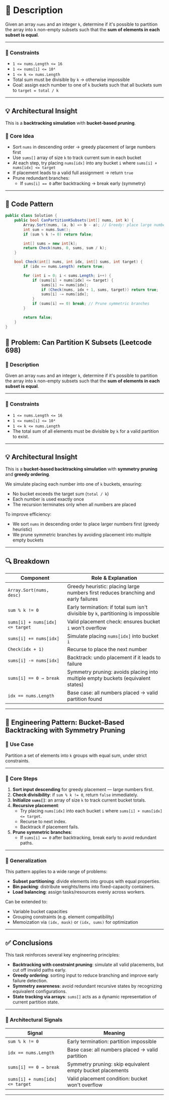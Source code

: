 # 📘 Description
Given an array `nums` and an integer `k`, determine if it's possible to partition the array into `k` non-empty subsets such that the **sum of elements in each subset is equal**.

---

### 📌 Constraints
- `1 <= nums.Length <= 16`
- `1 <= nums[i] <= 10⁴`
- `1 <= k <= nums.Length`
- Total sum must be divisible by `k` → otherwise impossible
- Goal: assign each number to one of `k` buckets such that all buckets sum to `target = total / k`

---

## 💡 Architectural Insight

This is a **backtracking simulation** with **bucket-based pruning**.

### 🧠 Core Idea

- Sort `nums` in descending order → greedy placement of large numbers first
- Use `sums[]` array of size `k` to track current sum in each bucket
- At each step, try placing `nums[idx]` into any bucket `i` where `sums[i] + nums[idx] <= target`
- If placement leads to a valid full assignment → return `true`
- Prune redundant branches:
  - If `sums[i] == 0` after backtracking → break early (symmetry)

---

## 🧾 Code Pattern

```csharp
public class Solution {
    public bool CanPartitionKSubsets(int[] nums, int k) {
        Array.Sort(nums, (a, b) => b - a); // Greedy: place large numbers first
        int sum = nums.Sum();
        if (sum % k != 0) return false;

        int[] sums = new int[k];
        return Check(nums, 0, sums, sum / k);
    }

    bool Check(int[] nums, int idx, int[] sums, int target) {
        if (idx == nums.Length) return true;

        for (int i = 0; i < sums.Length; i++) {
            if (sums[i] + nums[idx] <= target) {
                sums[i] += nums[idx];
                if (Check(nums, idx + 1, sums, target)) return true;
                sums[i] -= nums[idx];
            }
            if (sums[i] == 0) break; // Prune symmetric branches
        }

        return false;
    }
}
```


## 🧩 Problem: Can Partition K Subsets (Leetcode 698)

### 📘 Description
Given an array `nums` and an integer `k`, determine if it's possible to partition the array into `k` non-empty subsets such that the **sum of elements in each subset is equal**.

---

### 📌 Constraints
- `1 <= nums.Length <= 16`
- `1 <= nums[i] <= 10⁴`
- `1 <= k <= nums.Length`
- The total sum of all elements must be divisible by `k` for a valid partition to exist.

---

## 💡 Architectural Insight

This is a **bucket-based backtracking simulation** with **symmetry pruning** and **greedy ordering**.

We simulate placing each number into one of `k` buckets, ensuring:
- No bucket exceeds the target sum (`total / k`)
- Each number is used exactly once
- The recursion terminates only when all numbers are placed

To improve efficiency:
- We sort `nums` in descending order to place larger numbers first (greedy heuristic)
- We prune symmetric branches by avoiding placement into multiple empty buckets

---

## 🔍 Breakdown

| **Component**                      | **Role & Explanation**                                                                 |
|-----------------------------------|----------------------------------------------------------------------------------------|
| `Array.Sort(nums, desc)`          | Greedy heuristic: placing large numbers first reduces branching and early failures     |
| `sum % k != 0`                    | Early termination: if total sum isn't divisible by `k`, partitioning is impossible     |
| `sums[i] + nums[idx] <= target`   | Valid placement check: ensures bucket `i` won't overflow                               |
| `sums[i] += nums[idx]`            | Simulate placing `nums[idx]` into bucket `i`                                           |
| `Check(idx + 1)`                  | Recurse to place the next number                                                       |
| `sums[i] -= nums[idx]`            | Backtrack: undo placement if it leads to failure                                       |
| `sums[i] == 0 → break`            | Symmetry pruning: avoids placing into multiple empty buckets (equivalent states)       |
| `idx == nums.Length`              | Base case: all numbers placed → valid partition found                                  |

---

## 🧱 Engineering Pattern: Bucket-Based Backtracking with Symmetry Pruning

### 🧠 Use Case
Partition a set of elements into `k` groups with equal sum, under strict constraints.

---

### 🔧 Core Steps
1. **Sort input descending** for greedy placement — large numbers first.
2. **Check divisibility**: if `sum % k != 0`, return `false` immediately.
3. **Initialize `sums[]`**: an array of size `k` to track current bucket totals.
4. **Recursive placement**:
   - Try placing `nums[idx]` into each bucket `i` where `sums[i] + nums[idx] <= target`.
   - Recurse to next index.
   - Backtrack if placement fails.
5. **Prune symmetric branches**:
   - If `sums[i] == 0` after backtracking, break early to avoid redundant paths.

---

### 🔁 Generalization

This pattern applies to a wide range of problems:
- **Subset partitioning**: divide elements into groups with equal properties.
- **Bin packing**: distribute weights/items into fixed-capacity containers.
- **Load balancing**: assign tasks/resources evenly across workers.

Can be extended to:
- Variable bucket capacities
- Grouping constraints (e.g. element compatibility)
- Memoization via `(idx, mask)` or `(idx, sums)` for optimization

---

## ✅ Conclusions

This task reinforces several key engineering principles:

- **Backtracking with constraint pruning**: simulate all valid placements, but cut off invalid paths early.
- **Greedy ordering**: sorting input to reduce branching and improve early failure detection.
- **Symmetry awareness**: avoid redundant recursive states by recognizing equivalent configurations.
- **State tracking via arrays**: `sums[]` acts as a dynamic representation of current partition state.

---

### 🧠 Architectural Signals

| Signal                          | Meaning                                                                 |
|---------------------------------|-------------------------------------------------------------------------|
| `sum % k != 0`                  | Early termination: partition impossible                                |
| `idx == nums.Length`           | Base case: all numbers placed → valid partition                        |
| `sums[i] == 0 → break`          | Symmetry pruning: skip equivalent empty bucket placements              |
| `sums[i] + nums[idx] <= target`| Valid placement condition: bucket won't overflow                       |

---





